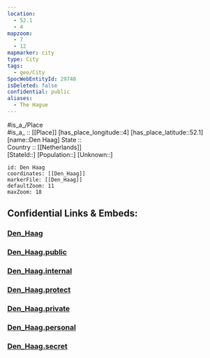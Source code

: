 ```yaml
---
location:
  - 52.1
  - 4
mapzoom:
  - 7
  - 12
mapmarker: city
type: City
tags:
  - geo/City
SpocWebEntityId: 29748
isDeleted: false
confidential: public
aliases:
  - The Hague
---
```

#is_a_/Place  
#is_a_ :: [[Place]] 
[has_place_longitude::4] 
[has_place_latitude::52.1] 
[name::Den Haag] 
State ::  
Country :: [[Netherlands]]  
[StateId::] 
[Population::] 
[Unknown::] 


```leaflet
id: Den Haag
coordinates: [[Den_Haag]] 
markerFile: [[Den_Haag]] 
defaultZoom: 11 
maxZoom: 18
```


## Confidential Links & Embeds: 

### [Den_Haag](/_Standards/Earth/Continent/Europe/Europe~West/Netherlands/City/Den_Haag.md) 

### [Den_Haag.public](/_public/Earth/Continent/Europe/Europe~West/Netherlands/City/Den_Haag.public.md) 

### [Den_Haag.internal](/_internal/Earth/Continent/Europe/Europe~West/Netherlands/City/Den_Haag.internal.md) 

### [Den_Haag.protect](/_protect/Earth/Continent/Europe/Europe~West/Netherlands/City/Den_Haag.protect.md) 

### [Den_Haag.private](/_private/Earth/Continent/Europe/Europe~West/Netherlands/City/Den_Haag.private.md) 

### [Den_Haag.personal](/_personal/Earth/Continent/Europe/Europe~West/Netherlands/City/Den_Haag.personal.md) 

### [Den_Haag.secret](/_secret/Earth/Continent/Europe/Europe~West/Netherlands/City/Den_Haag.secret.md)

